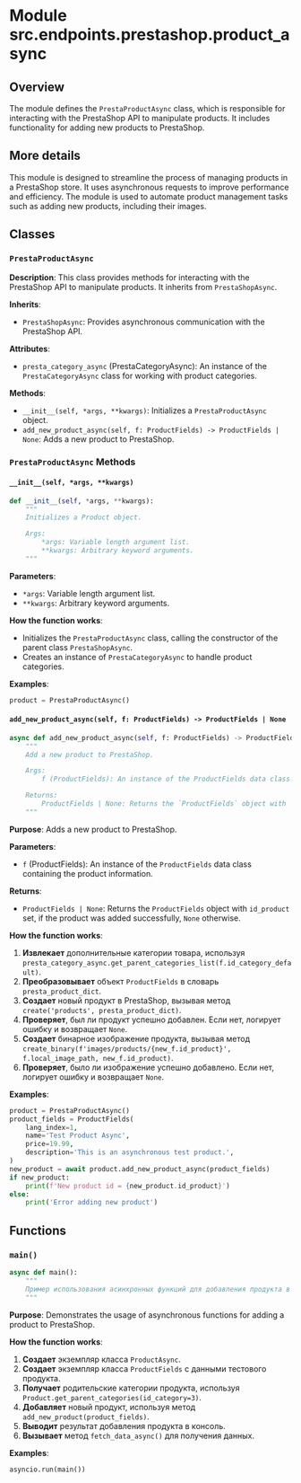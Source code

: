 # Module src.endpoints.prestashop.product_async

## Overview

The module defines the `PrestaProductAsync` class, which is responsible for interacting with the PrestaShop API to manipulate products. It includes functionality for adding new products to PrestaShop.

## More details

This module is designed to streamline the process of managing products in a PrestaShop store. It uses asynchronous requests to improve performance and efficiency.  The module is used to automate product management tasks such as adding new products, including their images.

## Classes

### `PrestaProductAsync`

**Description**: This class provides methods for interacting with the PrestaShop API to manipulate products. It inherits from `PrestaShopAsync`.

**Inherits**:
- `PrestaShopAsync`: Provides asynchronous communication with the PrestaShop API.

**Attributes**:
- `presta_category_async` (PrestaCategoryAsync): An instance of the `PrestaCategoryAsync` class for working with product categories.

**Methods**:
- `__init__(self, *args, **kwargs)`: Initializes a `PrestaProductAsync` object.
- `add_new_product_async(self, f: ProductFields) -> ProductFields | None`: Adds a new product to PrestaShop.

### `PrestaProductAsync` Methods

#### `__init__(self, *args, **kwargs)`

```python
def __init__(self, *args, **kwargs):
    """
    Initializes a Product object.

    Args:
        *args: Variable length argument list.
        **kwargs: Arbitrary keyword arguments.
    """
```

**Parameters**:
- `*args`: Variable length argument list.
- `**kwargs`: Arbitrary keyword arguments.

**How the function works**:
- Initializes the `PrestaProductAsync` class, calling the constructor of the parent class `PrestaShopAsync`.
- Creates an instance of `PrestaCategoryAsync` to handle product categories.

**Examples**:
```python
product = PrestaProductAsync()
```

#### `add_new_product_async(self, f: ProductFields) -> ProductFields | None`

```python
async def add_new_product_async(self, f: ProductFields) -> ProductFields | None:
    """
    Add a new product to PrestaShop.

    Args:
        f (ProductFields): An instance of the ProductFields data class containing the product information.

    Returns:
        ProductFields | None: Returns the `ProductFields` object with `id_product` set, if the product was added successfully, `None` otherwise.
    """
```

**Purpose**: Adds a new product to PrestaShop.

**Parameters**:
- `f` (ProductFields): An instance of the `ProductFields` data class containing the product information.

**Returns**:
- `ProductFields | None`: Returns the `ProductFields` object with `id_product` set, if the product was added successfully, `None` otherwise.

**How the function works**:
1. **Извлекает** дополнительные категории товара, используя `presta_category_async.get_parent_categories_list(f.id_category_default)`.
2. **Преобразовывает** объект `ProductFields` в словарь `presta_product_dict`.
3. **Создает** новый продукт в PrestaShop, вызывая метод `create('products', presta_product_dict)`.
4. **Проверяет**, был ли продукт успешно добавлен. Если нет, логирует ошибку и возвращает `None`.
5. **Создает** бинарное изображение продукта, вызывая метод `create_binary(f'images/products/{new_f.id_product}', f.local_image_path, new_f.id_product)`.
6. **Проверяет**, было ли изображение успешно добавлено. Если нет, логирует ошибку и возвращает `None`.

**Examples**:
```python
product = PrestaProductAsync()
product_fields = ProductFields(
    lang_index=1,
    name='Test Product Async',
    price=19.99,
    description='This is an asynchronous test product.',
)
new_product = await product.add_new_product_async(product_fields)
if new_product:
    print(f'New product id = {new_product.id_product}')
else:
    print('Error adding new product')
```

## Functions

### `main()`

```python
async def main():
    """
    Пример использования асинхронных функций для добавления продукта в PrestaShop.
    """
```

**Purpose**: Demonstrates the usage of asynchronous functions for adding a product to PrestaShop.

**How the function works**:
1. **Создает** экземпляр класса `ProductAsync`.
2. **Создает** экземпляр класса `ProductFields` с данными тестового продукта.
3. **Получает** родительские категории продукта, используя `Product.get_parent_categories(id_category=3)`.
4. **Добавляет** новый продукт, используя метод `add_new_product(product_fields)`.
5. **Выводит** результат добавления продукта в консоль.
6. **Вызывает** метод `fetch_data_async()` для получения данных.

**Examples**:
```python
asyncio.run(main())
